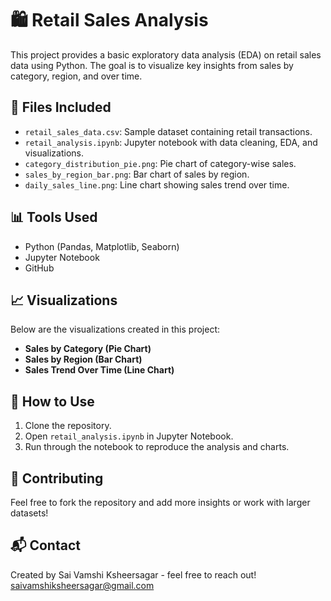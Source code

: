 
# 🛍️ Retail Sales Analysis

This project provides a basic exploratory data analysis (EDA) on retail sales data using Python. The goal is to visualize key insights from sales by category, region, and over time.

## 📁 Files Included

- `retail_sales_data.csv`: Sample dataset containing retail transactions.
- `retail_analysis.ipynb`: Jupyter notebook with data cleaning, EDA, and visualizations.
- `category_distribution_pie.png`: Pie chart of category-wise sales.
- `sales_by_region_bar.png`: Bar chart of sales by region.
- `daily_sales_line.png`: Line chart showing sales trend over time.

## 📊 Tools Used

- Python (Pandas, Matplotlib, Seaborn)
- Jupyter Notebook
- GitHub

## 📈 Visualizations

Below are the visualizations created in this project:

- **Sales by Category (Pie Chart)**
- **Sales by Region (Bar Chart)**
- **Sales Trend Over Time (Line Chart)**

## 🚀 How to Use

1. Clone the repository.
2. Open `retail_analysis.ipynb` in Jupyter Notebook.
3. Run through the notebook to reproduce the analysis and charts.

## 🤝 Contributing

Feel free to fork the repository and add more insights or work with larger datasets!

## 📬 Contact

Created by Sai Vamshi Ksheersagar - feel free to reach out!
saivamshiksheersagar@gmail.com
